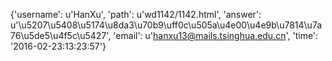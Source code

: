 {'username': u'HanXu', 'path': u'wd1142/1142.html', 'answer': u'\u5207\u5408\u5174\u8da3\u70b9\uff0c\u505a\u4e00\u4e9b\u7814\u7a76\u5de5\u4f5c\u5427', 'email': u'hanxu13@mails.tsinghua.edu.cn', 'time': '2016-02-23:13:23:57'}